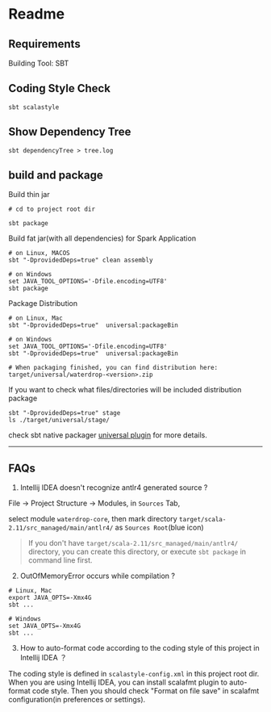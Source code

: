# Readme

## Requirements

Building Tool: SBT

## Coding Style Check

```
sbt scalastyle
```
## Show Dependency Tree

```
sbt dependencyTree > tree.log
```

## build and package

Build thin jar

```
# cd to project root dir

sbt package
```

Build fat jar(with all dependencies) for Spark Application

```
# on Linux, MACOS
sbt "-DprovidedDeps=true" clean assembly

# on Windows
set JAVA_TOOL_OPTIONS='-Dfile.encoding=UTF8'
sbt package
```

Package Distribution

```
# on Linux, Mac
sbt "-DprovidedDeps=true"  universal:packageBin

# on Windows
set JAVA_TOOL_OPTIONS='-Dfile.encoding=UTF8'
sbt "-DprovidedDeps=true"  universal:packageBin

# When packaging finished, you can find distribution here:
target/universal/waterdrop-<version>.zip
```

If you want to check what files/directories will be included distribution package

```
sbt "-DprovidedDeps=true" stage
ls ./target/universal/stage/
```

check sbt native packager [universal plugin](http://www.scala-sbt.org/sbt-native-packager/formats/universal.html#universal-plugin) for more details.

---

## FAQs

1.  Intellij IDEA doesn't recognize antlr4 generated source ?

File -> Project Structure -> Modules, in `Sources` Tab, 

select module `waterdrop-core`, then
mark directory `target/scala-2.11/src_managed/main/antlr4/` as `Sources Root`(blue icon)

> If you don't have `target/scala-2.11/src_managed/main/antlr4/` directory, you can create this directory,
> or execute `sbt package` in command line first.

2.  OutOfMemoryError occurs while compilation ?

```
# Linux, Mac
export JAVA_OPTS=-Xmx4G
sbt ...

# Windows
set JAVA_OPTS=-Xmx4G
sbt ...
```

3.  How to auto-format code according to the coding style of this project in Intellij IDEA ？

The coding style is defined in `scalastyle-config.xml` in this project root dir. 
When you are using Intellij IDEA, you can install scalafmt plugin to auto-format code style.
Then you should check "Format on file save" in scalafmt configuration(in preferences or settings).
